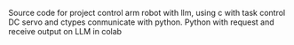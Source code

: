 Source code for project control arm robot with llm, using c with task control DC servo and ctypes conmunicate with python. Python with request and receive output on LLM in colab

